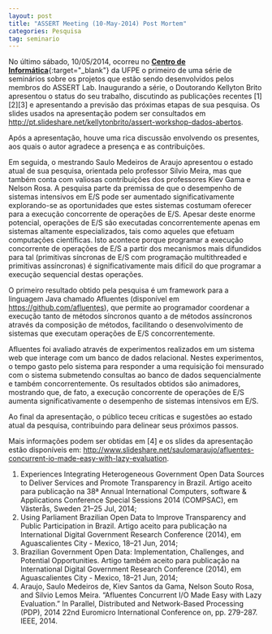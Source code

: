 ```yaml
---
layout: post
title: "ASSERT Meeting (10-May-2014) Post Mortem"
categories: Pesquisa
tag: seminario
---
```


No último sábado, 10/05/2014, ocorreu no [**Centro de Informática**](http://www.cin.ufpe.br){:target="_blank"} da UFPE o primeiro de uma série de seminários sobre os projetos que estão sendo desenvolvidos pelos membros do ASSERT Lab.
Inaugurando a série, o Doutorando Kellyton Brito apresentou o status do seu trabalho, discutindo as publicações recentes [1][2][3] e apresentando a previsão das próximas etapas de sua pesquisa.
Os slides usados na apresentação podem ser consultados em <http://pt.slideshare.net/kellytonbrito/assert-workshop-dados-abertos>.

Após a apresentação, houve uma rica discussão envolvendo os presentes, aos quais o autor agradece a presença e as contribuições.

Em seguida, o mestrando Saulo Medeiros de Araujo apresentou o estado atual de sua pesquisa, orientada pelo professor Silvio Meira, mas que também conta com valiosas contribuições dos professores Kiev Gama e Nelson Rosa. A pesquisa parte da premissa de que o desempenho de sistemas intensivos em E/S pode ser aumentado significativamente explorando-se as oportunidades que estes sistemas costumam oferecer para a execução concorrente de operações de E/S. Apesar deste enorme potencial, operações de E/S são executadas concorrentemente apenas em sistemas altamente especializados, tais como aqueles que efetuam computações científicas. Isto acontece porque programar a execução concorrente de operações de E/S a partir dos mecanismos mais difundidos para tal (primitivas síncronas de E/S com programação multithreaded e primitivas assíncronas) é significativamente mais difícil do que programar a execução sequencial destas operações.

O primeiro resultado obtido pela pesquisa é um framework para a linguagem Java chamado Afluentes (disponível em <https://github.com/afluentes>), que permite ao programador coordenar a execução tanto de métodos síncronos quanto a de métodos assíncronos através da composição de métodos, facilitando o desenvolvimento de sistemas que executam operações de E/S concorrentemente.

Afluentes foi avaliado através de experimentos realizados em um sistema web que interage com um banco de dados relacional. Nestes experimentos, o tempo gasto pelo sistema para responder a uma requisição foi mensurado com o sistema submetendo consultas ao banco de dados sequencialmente e também concorrentemente. Os resultados obtidos são animadores, mostrando que, de fato, a execução concorrente de operações de E/S aumenta significativamente o desempenho de sistemas intensivos em E/S.

Ao final da apresentação, o público teceu críticas e sugestões ao estado atual da pesquisa, contribuindo para delinear seus próximos passos.

Mais informações podem ser obtidas em [4] e os slides da apresentação estão disponíveis em: <http://www.slideshare.net/saulomaraujo/afluentes-concurrent-io-made-easy-with-lazy-evaluation>.

1. Experiences Integrating Heterogeneous Government Open Data Sources to Deliver Services and Promote Transparency in Brazil. Artigo aceito para publicação na 38ª Annual International Computers, software & Applications Conference Special Sessions 2014 (COMPSAC), em Västerås, Sweden 21–25 Jul, 2014;
2. Using Parliament Brazilian Open Data to Improve Transparency and Public Participation in Brazil. Artigo aceito para publicação na International Digital Government Research Conference (2014), em Aguascalientes City - Mexico, 18–21 Jun, 2014;
3. Brazilian Government Open Data: Implementation, Challenges, and Potential Opportunities. Artigo também aceito para publicação na International Digital Government Research Conference (2014), em Aguascalientes City - Mexico, 18–21 Jun, 2014;
4. Araujo, Saulo Medeiros de, Kiev Santos da Gama, Nelson Souto Rosa, and Silvio Lemos Meira. “Afluentes Concurrent I/O Made Easy with Lazy Evaluation.” In Parallel, Distributed and Network-Based Processing (PDP), 2014 22nd Euromicro International Conference on, pp. 279-287. IEEE, 2014.